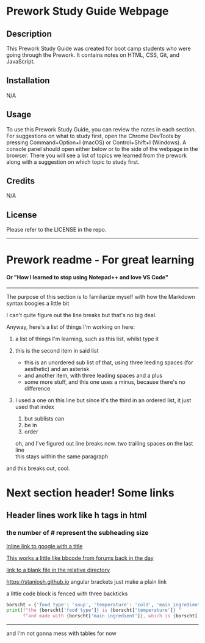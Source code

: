 # Prework Study Guide Webpage

## Description

This Prework Study Guide was created for boot camp students who were going through the Prework. It contains notes on HTML, CSS, Git, and JavaScript.

## Installation

N/A

## Usage

To use this Prework Study Guide, you can review the notes in each section. For suggestions on what to study first, open the Chrome DevTools by pressing Command+Option+I (macOS) or Control+Shift+I (Windows). A console panel should open either below or to the side of the webpage in the browser. There you will see a list of topics we learned from the prework along with a suggestion on which topic to study first.

## Credits

N/A

## License

Please refer to the LICENSE in the repo.

  

***  



# Prework readme - For great learning

#### Or "How I learned to stop using Notepad++ and love VS Code"


***

The purpose of this section is to familiarize myself with how the Markdown syntax boogies a little bit

I can't quite figure out the line breaks but that's no big deal.

Anyway, here's a list of things I'm working on here:

1. a list of things I'm learning, such as this list, whilst type it
2. this is the second item in said list
   * this is an unordered sub list of that, using three leeding spaces (for aesthetic) and an asterisk
   + and another item, with three leading spaces and a plus
   - some more stuff, and this one uses a minus, because there's no difference
1. I used a one on this line but since it's the third in an ordered list, it just used that index
   1. but sublists can
   2. be in
   3. order

   oh, and I've figured out line breaks now. two trailing spaces on the last line  
   this stays within the same paragraph

and this breaks out, cool.  


# Next section header! Some links
## Header lines work like h tags in html
### the number of # represent the subheading size


[Inline link to google with a title](https://www.google.com "this has a title!")  

[This works a little like bbcode from forums back in the day](https://www.reddit.com "the home page of the internet")

[link to a blank file in the relative directory](./start-first-day.txt)

<https://stanjosh.github.io> angular brackets just make a plain link


a little code block is fenced with three backticks
```python
borscht = {'food type': 'soup', 'temperature': 'cold', 'main ingredient': 'beets', 'opinion': 'gross'}
print(f"the {borscht['food type']} is {borscht['temperature']} "
      f"and made with {borscht['main ingredient']}, which is {borscht['opinion']}")


```

***

and I'm not gonna mess with tables for now